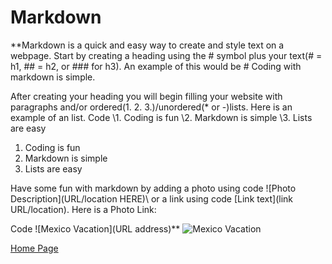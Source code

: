 # Markdown

**Markdown is a quick and easy way to create and style text on a webpage. Start by creating a heading using the # symbol plus your text(# = h1, ## = h2, or ### for h3). An example of this would be \# Coding with markdown is simple.

After creating your heading you will begin filling your website with paragraphs and/or ordered(1. 2. 3.)/unordered(* or -)lists. Here is an example of an list.
Code
\1. Coding is fun
\2. Markdown is simple
\3. Lists are easy

1. Coding is fun
2. Markdown is simple
3. Lists are easy

Have some fun with markdown by adding a photo using code \![Photo Description](URL/location HERE)\ or a link using code \[Link text](link URL/location)\. Here is a Photo Link:

Code \![Mexico Vacation](URL address)\**
![Mexico Vacation](https://www.sweepstakesbible.com/sites/default/files/sweep_imgs/vacations-united-contest.jpg)

[Home Page](README.md)
